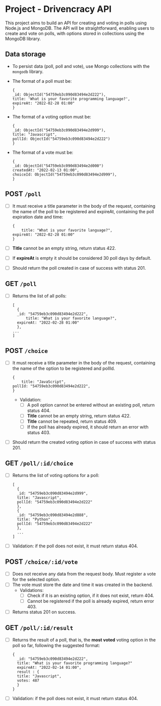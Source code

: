 # Project - Drivencracy API

This project aims to build an API for creating and voting in polls using Node.js and MongoDB. The API will be straightforward, enabling users to create and vote on polls, with options stored in collections using the MongoDB library.

## Data storage
   - To persist data (poll, poll and vote), use Mongo collections with the `mongodb` library.
   - The format of a poll must be:
    
         {
         _id: ObjectId("54759eb3c090d83494e2d222"),
         title: 'What is your favorite programming language?',
         expireAt: "2022-02-28 01:00"
         }
        
   - The format of a voting option must be:

         {
         _id: ObjectId("54759eb3c090d83494e2d999"),
         title: "Javascript",
         pollId: ObjectId("54759eb3c090d83494e2d222")
         }
        
   - The format of a vote must be:
        
         {
         _id: ObjectId("54759eb3c090d83494e2d000")
         createdAt: "2022-02-13 01:00",
         choiceId: ObjectId("54759eb3c090d83494e2d999"),
         }
 
        
## POST `/poll`
   - [ ] It must receive a title parameter in the body of the request, containing the name of the poll to be registered and expireAt, containing the poll expiration date and time:

         {
             title: "What is your favorite language?",
         expireAt: "2022-02-28 01:00"
         }
        
   - [ ] **Title** cannot be an empty string, return status 422.
   - [ ] If **expireAt** is empty it should be considered 30 poll days by default.
   - [ ] Should return the poll created in case of success with status 201.

## GET `/poll`
   - [ ] Returns the list of all polls:

         [
           {
           _id: "54759eb3c090d83494e2d222",
               title: "What is your favorite language?",
           expireAt: "2022-02-28 01:00"
           },
         ...
         ]
    
## POST `/choice`
   - [ ] It must receive a title parameter in the body of the request, containing the name of the option to be registered and pollId.
   
         {
             title: "JavaScript",
         pollId: "54759eb3c090d83494e2d222",
         }
        
     - Validation:
         - [ ] A poll option cannot be entered without an existing poll, return status 404.
         - [ ] **Title** cannot be an empty string, return status 422.
         - [ ] **Title** cannot be repeated, return status 409.
         - [ ] If the poll has already expired, it should return an error with status 403.
   - [ ] Should return the created voting option in case of success with status 201.

## GET `/poll/:id/choice`
   - [ ] Returns the list of voting options for a poll:
 
         [
           {
           _id: "54759eb3c090d83494e2d999",
           title: "Javascript",
           pollId: "54759eb3c090d83494e2d222"
           },
           {
           _id: "54759eb3c090d83494e2d888",
           title: "Python",
           pollId: "54759eb3c090d83494e2d222"
           },
           ...
         ]
    
   - [ ] Validation: if the poll does not exist, it must return status 404.

## POST `/choice/:id/vote`
   - [ ] Does not receive any data from the request body. Must register a vote for the selected option.
   - [ ] The vote must store the date and time it was created in the backend.
     - Validations:
         - [ ] Check if it is an existing option, if it does not exist, return 404.
         - [ ] Cannot be registered if the poll is already expired, return error 403.
   - [ ] Returns status 201 on success.
   
## GET `/poll/:id/result`
   - [ ] Returns the result of a poll, that is, the **most voted** voting option in the poll so far, following the suggested format:
   
         {
           _id: "54759eb3c090d83494e2d222",
           title: "What is your favorite programming language?"
           expireAt: "2022-02-14 01:00",
           result : {
           title: "Javascript",
           votes: 487
           }
         }
    
  - [ ] Validation: if the poll does not exist, it must return status 404.
